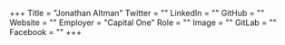 +++
Title = "Jonathan Altman"
Twitter = ""
LinkedIn = ""
GitHub = ""
Website = ""
Employer = "Capital One"
Role = ""
Image = ""
GitLab = ""
Facebook = ""
+++
